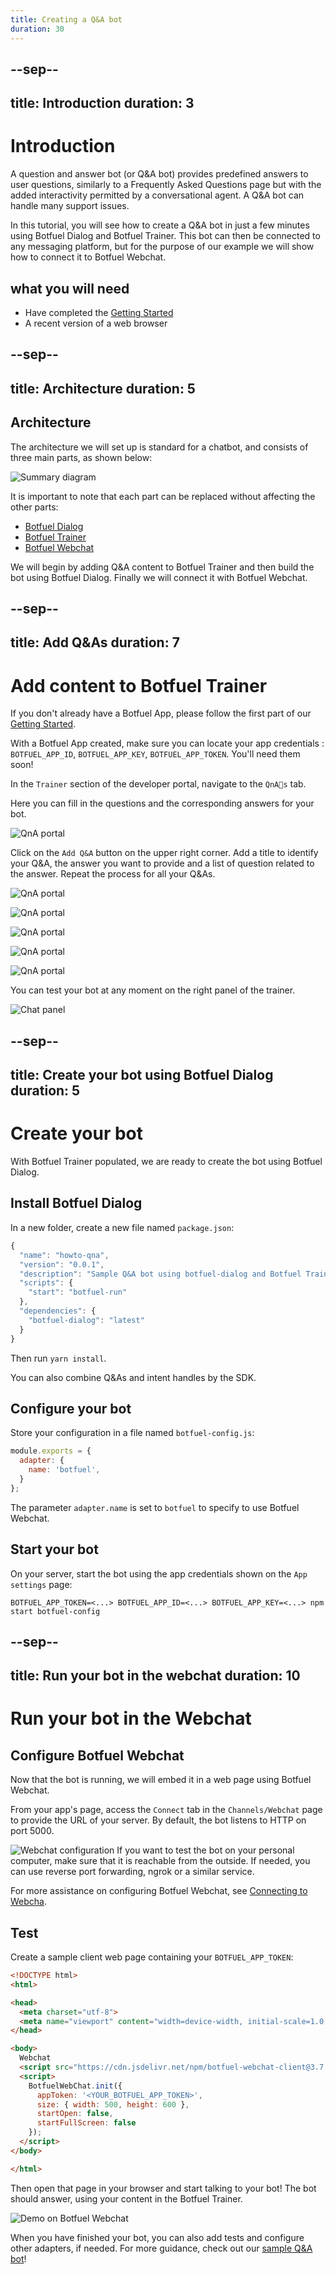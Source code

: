 ```yaml
---
title: Creating a Q&A bot
duration: 30
---
```


--sep--
---
title: Introduction
duration: 3
---

# Introduction

A question and answer bot (or Q&A bot) provides predefined answers to user questions, similarly to a Frequently Asked Questions page but with the added interactivity permitted by a conversational agent. A Q&A bot can handle many support issues.

In this tutorial, you will see how to create a Q&A bot in just a few minutes using Botfuel Dialog and Botfuel Trainer. This bot can then be connected to any messaging platform, but for the purpose of our example we will show how to connect it to Botfuel Webchat.


## what you will need
* Have completed the <a href="/#/codelab/getting-started) tutorial" target="_blank">Getting Started</a>
* A recent version of a web browser

--sep--
---
title: Architecture
duration: 5
---

## Architecture

The architecture we will set up is standard for a chatbot, and consists of three main parts, as shown below:

![Summary diagram](https://github.com/Botfuel/tutorials/raw/master/qna-bot/images/howto_qna-summary_diagram.png "Summary diagram")

It is important to note that each part can be replaced without affecting the other parts:
* <a href="https://docs.botfuel.io/dialog/reference/dialogs/overview" target="_blank">Botfuel Dialog</a>
* <a href="https://docs.botfuel.io/trainer/overview" target="_blank">Botfuel Trainer</a>
* <a href="https://docs.botfuel.io/webchat/overview" target="_blank">Botfuel Webchat</a>

We will begin by adding Q&A content to Botfuel Trainer and then build the bot using Botfuel Dialog. Finally we will connect it with Botfuel Webchat.

--sep--
---
title: Add Q&As
duration: 7
---
# Add content to Botfuel Trainer

If you don't already have a Botfuel App, please follow the first part of our [Getting Started](/#/codelab/getting-started).

With a Botfuel App created, make sure you can locate your app credentials : `BOTFUEL_APP_ID`, `BOTFUEL_APP_KEY`, `BOTFUEL_APP_TOKEN`. You'll need them soon!

In the `Trainer` section of the developer portal, navigate to the `QnAs` tab.

Here you can fill in the questions and the corresponding answers for your bot.

![QnA portal](https://github.com/Botfuel/tutorials/raw/master/qna-bot/images/howto_qna-qnas.png "QnA portal")

Click on the `Add Q&A` button on the upper right corner.
Add a title to identify your Q&A, the answer you want to provide and a list of question related to the answer.
Repeat the process for all your Q&As.

![QnA portal](https://github.com/Botfuel/tutorials/raw/master/qna-bot/images/howto_qna-qna1.png "QnA portal")

![QnA portal](https://github.com/Botfuel/tutorials/raw/master/qna-bot/images/howto_qna-qna2.png "QnA portal")

![QnA portal](https://github.com/Botfuel/tutorials/raw/master/qna-bot/images/howto_qna-qna3.png "QnA portal")

![QnA portal](https://github.com/Botfuel/tutorials/raw/master/qna-bot/images/howto_qna-qna4.png "QnA portal")

![QnA portal](https://github.com/Botfuel/tutorials/raw/master/qna-bot/images/howto_qna-qna5.png "QnA portal")

You can test your bot at any moment on the right panel of the trainer.

![Chat panel](https://github.com/Botfuel/tutorials/raw/master/qna-bot/images/howto_qna-test_panel.png "Chat panel")

--sep--
---
title: Create your bot using Botfuel Dialog
duration: 5
---

# Create your bot

With Botfuel Trainer populated, we are ready to create the bot using Botfuel Dialog.

## Install Botfuel Dialog

In a new folder, create a new file named `package.json`:


```javascript
{
  "name": "howto-qna",
  "version": "0.0.1",
  "description": "Sample Q&A bot using botfuel-dialog and Botfuel Trainer",
  "scripts": {
    "start": "botfuel-run"
  },
  "dependencies": {
    "botfuel-dialog": "latest"
  }
}
```

Then run `yarn install`.

<aside class="infos">You can also combine Q&As and intent handles by the SDK.</aside>

## Configure your bot

Store your configuration in a file named `botfuel-config.js`:

```javascript
module.exports = {
  adapter: {
    name: 'botfuel',
  }
};
```

The parameter `adapter.name` is set to `botfuel` to specify to use Botfuel Webchat.


## Start your bot

On your server, start the bot using the app credentials shown on the `App settings` page:

```
BOTFUEL_APP_TOKEN=<...> BOTFUEL_APP_ID=<...> BOTFUEL_APP_KEY=<...> npm start botfuel-config
```

--sep--
---
title: Run your bot in the webchat
duration: 10
---

# Run your bot in the Webchat

## Configure Botfuel Webchat

Now that the bot is running, we will embed it in a web page using Botfuel Webchat.

From your app's page, access the `Connect` tab in the `Channels/Webchat` page to provide the URL of your server. By default, the bot listens to HTTP on port 5000.

![Webchat configuration](https://github.com/Botfuel/tutorials/raw/master/qna-bot/images/howto_qna-webchat_config.png "Webchat configuration")
If you want to test the bot on your personal computer, make sure that it is reachable from the outside. If needed, you can use reverse port forwarding, ngrok or a similar service.  

For more assistance on configuring Botfuel Webchat, see <a href="/#/codelab/connecting-webchaat" target="_blank">Connecting to Webcha</a>.

## Test

Create a sample client web page containing your `BOTFUEL_APP_TOKEN`:

```html
<!DOCTYPE html>
<html>

<head>
  <meta charset="utf-8">
  <meta name="viewport" content="width=device-width, initial-scale=1.0, maximum-scale=1.0, user-scalable=0">
</head>

<body>
  Webchat
  <script src="https://cdn.jsdelivr.net/npm/botfuel-webchat-client@3.7.0"></script>
  <script>
    BotfuelWebChat.init({
      appToken: '<YOUR_BOTFUEL_APP_TOKEN>',
      size: { width: 500, height: 600 },
      startOpen: false,
      startFullScreen: false
    });
  </script>
</body>

</html>
```

Then open that page in your browser and start talking to your bot! The bot should answer, using your content in the Botfuel Trainer.

![Demo on Botfuel Webchat](https://github.com/Botfuel/tutorials/raw/master/qna-bot/images/howto_qna-demo_webchat.png "Demo on Botfuel Webchat")

When you have finished your bot, you can also add tests and configure other adapters, if needed. For more guidance, check out our [sample Q&A bot](https://github.com/Botfuel/botfuel-sample-customerservice)!